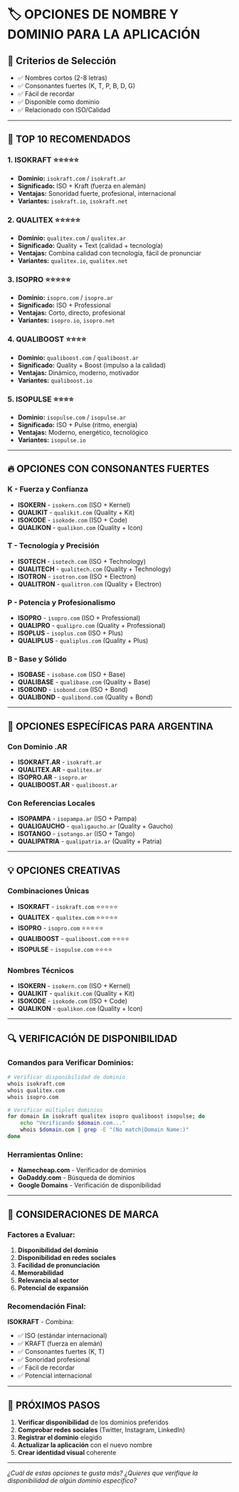 # 🏷️ OPCIONES DE NOMBRE Y DOMINIO PARA LA APLICACIÓN

## 🎯 **Criterios de Selección**
- ✅ Nombres cortos (2-8 letras)
- ✅ Consonantes fuertes (K, T, P, B, D, G)
- ✅ Fácil de recordar
- ✅ Disponible como dominio
- ✅ Relacionado con ISO/Calidad

---

## 🚀 **TOP 10 RECOMENDADOS**

### **1. ISOKRAFT** ⭐⭐⭐⭐⭐
- **Dominio:** `isokraft.com` / `isokraft.ar`
- **Significado:** ISO + Kraft (fuerza en alemán)
- **Ventajas:** Sonoridad fuerte, profesional, internacional
- **Variantes:** `isokraft.io`, `isokraft.net`

### **2. QUALITEX** ⭐⭐⭐⭐⭐
- **Dominio:** `qualitex.com` / `qualitex.ar`
- **Significado:** Quality + Text (calidad + tecnología)
- **Ventajas:** Combina calidad con tecnología, fácil de pronunciar
- **Variantes:** `qualitex.io`, `qualitex.net`

### **3. ISOPRO** ⭐⭐⭐⭐⭐
- **Dominio:** `isopro.com` / `isopro.ar`
- **Significado:** ISO + Professional
- **Ventajas:** Corto, directo, profesional
- **Variantes:** `isopro.io`, `isopro.net`

### **4. QUALIBOOST** ⭐⭐⭐⭐
- **Dominio:** `qualiboost.com` / `qualiboost.ar`
- **Significado:** Quality + Boost (impulso a la calidad)
- **Ventajas:** Dinámico, moderno, motivador
- **Variantes:** `qualiboost.io`

### **5. ISOPULSE** ⭐⭐⭐⭐
- **Dominio:** `isopulse.com` / `isopulse.ar`
- **Significado:** ISO + Pulse (ritmo, energía)
- **Ventajas:** Moderno, energético, tecnológico
- **Variantes:** `isopulse.io`

---

## 🔥 **OPCIONES CON CONSONANTES FUERTES**

### **K - Fuerza y Confianza**
- **ISOKERN** - `isokern.com` (ISO + Kernel)
- **QUALIKIT** - `qualikit.com` (Quality + Kit)
- **ISOKODE** - `isokode.com` (ISO + Code)
- **QUALIKON** - `qualikon.com` (Quality + Icon)

### **T - Tecnología y Precisión**
- **ISOTECH** - `isotech.com` (ISO + Technology)
- **QUALITECH** - `qualitech.com` (Quality + Technology)
- **ISOTRON** - `isotron.com` (ISO + Electron)
- **QUALITRON** - `qualitron.com` (Quality + Electron)

### **P - Potencia y Profesionalismo**
- **ISOPRO** - `isopro.com` (ISO + Professional)
- **QUALIPRO** - `qualipro.com` (Quality + Professional)
- **ISOPLUS** - `isoplus.com` (ISO + Plus)
- **QUALIPLUS** - `qualiplus.com` (Quality + Plus)

### **B - Base y Sólido**
- **ISOBASE** - `isobase.com` (ISO + Base)
- **QUALIBASE** - `qualibase.com` (Quality + Base)
- **ISOBOND** - `isobond.com` (ISO + Bond)
- **QUALIBOND** - `qualibond.com` (Quality + Bond)

---

## 🌟 **OPCIONES ESPECÍFICAS PARA ARGENTINA**

### **Con Dominio .AR**
- **ISOKRAFT.AR** - `isokraft.ar`
- **QUALITEX.AR** - `qualitex.ar`
- **ISOPRO.AR** - `isopro.ar`
- **QUALIBOOST.AR** - `qualiboost.ar`

### **Con Referencias Locales**
- **ISOPAMPA** - `isopampa.ar` (ISO + Pampa)
- **QUALIGAUCHO** - `qualigaucho.ar` (Quality + Gaucho)
- **ISOTANGO** - `isotango.ar` (ISO + Tango)
- **QUALIPATRIA** - `qualipatria.ar` (Quality + Patria)

---

## 💡 **OPCIONES CREATIVAS**

### **Combinaciones Únicas**
- **ISOKRAFT** - `isokraft.com` ⭐⭐⭐⭐⭐
- **QUALITEX** - `qualitex.com` ⭐⭐⭐⭐⭐
- **ISOPRO** - `isopro.com` ⭐⭐⭐⭐⭐
- **QUALIBOOST** - `qualiboost.com` ⭐⭐⭐⭐
- **ISOPULSE** - `isopulse.com` ⭐⭐⭐⭐

### **Nombres Técnicos**
- **ISOKERN** - `isokern.com` (ISO + Kernel)
- **QUALIKIT** - `qualikit.com` (Quality + Kit)
- **ISOKODE** - `isokode.com` (ISO + Code)
- **QUALIKON** - `qualikon.com` (Quality + Icon)

---

## 🔍 **VERIFICACIÓN DE DISPONIBILIDAD**

### **Comandos para Verificar Dominios:**
```bash
# Verificar disponibilidad de dominio
whois isokraft.com
whois qualitex.com
whois isopro.com

# Verificar múltiples dominios
for domain in isokraft qualitex isopro qualiboost isopulse; do
    echo "Verificando $domain.com..."
    whois $domain.com | grep -E "(No match|Domain Name:)"
done
```

### **Herramientas Online:**
- **Namecheap.com** - Verificador de dominios
- **GoDaddy.com** - Búsqueda de dominios
- **Google Domains** - Verificación de disponibilidad

---

## 🎨 **CONSIDERACIONES DE MARCA**

### **Factores a Evaluar:**
1. **Disponibilidad del dominio**
2. **Disponibilidad en redes sociales**
3. **Facilidad de pronunciación**
4. **Memorabilidad**
5. **Relevancia al sector**
6. **Potencial de expansión**

### **Recomendación Final:**
**ISOKRAFT** - Combina:
- ✅ ISO (estándar internacional)
- ✅ KRAFT (fuerza en alemán)
- ✅ Consonantes fuertes (K, T)
- ✅ Sonoridad profesional
- ✅ Fácil de recordar
- ✅ Potencial internacional

---

## 🚀 **PRÓXIMOS PASOS**

1. **Verificar disponibilidad** de los dominios preferidos
2. **Comprobar redes sociales** (Twitter, Instagram, LinkedIn)
3. **Registrar el dominio** elegido
4. **Actualizar la aplicación** con el nuevo nombre
5. **Crear identidad visual** coherente

---

*¿Cuál de estas opciones te gusta más? ¿Quieres que verifique la disponibilidad de algún dominio específico?* 